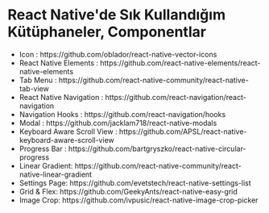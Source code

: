 # React Native'de Sık Kullandığım Kütüphaneler, Componentlar

<ul>
  <li>
    Icon : https://github.com/oblador/react-native-vector-icons
  </li>
  <li>
    React Native Elements : https://github.com/react-native-elements/react-native-elements
  </li>
  <li>
    Tab Menu : https://github.com/react-native-community/react-native-tab-view
  </li>
   <li>
    React Native Navigation : https://github.com/react-navigation/react-navigation
  </li>
  <li>
    Navigation Hooks : https://github.com/react-navigation/hooks
  </li>
  <li>
    Modal : https://github.com/jacklam718/react-native-modals
  </li>
  <li>
    Keyboard Aware Scroll View : https://github.com/APSL/react-native-keyboard-aware-scroll-view
  </li>
  <li>
    Progress Bar : https://github.com/bartgryszko/react-native-circular-progress
  </li>
  <li>
    Linear Gradient: https://github.com/react-native-community/react-native-linear-gradient
  </li>
  <li>
    Settings Page: https://github.com/evetstech/react-native-settings-list
  </li>
  <li>
    Grid & Flex: https://github.com/GeekyAnts/react-native-easy-grid
  </li>
  <li>
    Image Crop: https://github.com/ivpusic/react-native-image-crop-picker
  </li>
</ul>
